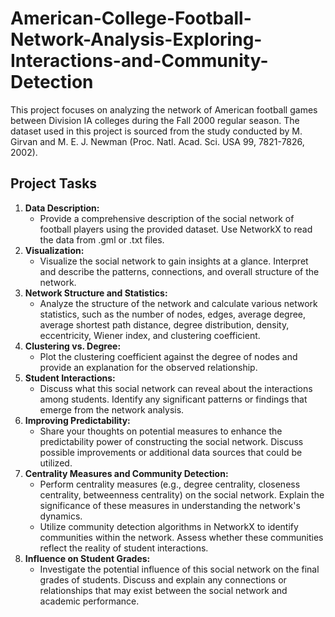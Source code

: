 # American-College-Football-Network-Analysis-Exploring-Interactions-and-Community-Detection

This project focuses on analyzing the network of American football games between Division IA colleges during the Fall 2000 regular season. The dataset used in this project is sourced from the study conducted by M. Girvan and M. E. J. Newman (Proc. Natl. Acad. Sci. USA 99, 7821-7826, 2002).

## Project Tasks
<ol>
<li><strong>Data Description:</strong>
<ul>
<li>Provide a comprehensive description of the social network of football players using the provided dataset. Use NetworkX to read the data from .gml or .txt files.</li>
</ul>
</li>
<li><strong>Visualization:</strong>
<ul>
<li>Visualize the social network to gain insights at a glance. Interpret and describe the patterns, connections, and overall structure of the network.</li>
</ul>
</li>
<li><strong>Network Structure and Statistics:</strong>
<ul>
<li>Analyze the structure of the network and calculate various network statistics, such as the number of nodes, edges, average degree, average shortest path distance, degree distribution, density, eccentricity, Wiener index, and clustering coefficient.</li>
</ul>
</li>
<li><strong>Clustering vs. Degree:</strong>
<ul>
<li>Plot the clustering coefficient against the degree of nodes and provide an explanation for the observed relationship.</li>
</ul>
</li>
<li><strong>Student Interactions:</strong>
<ul>
<li>Discuss what this social network can reveal about the interactions among students. Identify any significant patterns or findings that emerge from the network analysis.</li>
</ul>
</li>
<li><strong>Improving Predictability:</strong>
<ul>
<li>Share your thoughts on potential measures to enhance the predictability power of constructing the social network. Discuss possible improvements or additional data sources that could be utilized.</li>
</ul>
</li>
<li><strong>Centrality Measures and Community Detection:</strong>
<ul>
<li>Perform centrality measures (e.g., degree centrality, closeness centrality, betweenness centrality) on the social network. Explain the significance of these measures in understanding the network's dynamics.</li>
<li>Utilize community detection algorithms in NetworkX to identify communities within the network. Assess whether these communities reflect the reality of student interactions.</li>
</ul>
</li>
<li><strong>Influence on Student Grades:</strong>
<ul>
<li>Investigate the potential influence of this social network on the final grades of students. Discuss and explain any connections or relationships that may exist between the social network and academic performance.</li>
</ul>
</li>
</ol>


